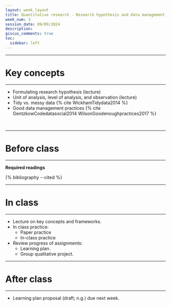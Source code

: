 ```yaml
---
layout: week_layout
title: Quantitative research - Research hypothesis and data management
week_num: 3
session_date: 09/09/2024
description:
giscus_comments: true
toc:
  sidebar: left
---
```


---
# Key concepts
---

- Formulating research hypothesis (lecture)
- Unit of analysis, level of analysis, and observation (lecture)
- Tidy vs. messy data {% cite WickhamTidydata2014 %}
- Good data management practices {% cite GentzkowCodedatasocial2014 WilsonGoodenoughpractices2017 %}

<br>

---
# Before class
---

**Required readings**

{% bibliography --cited %}

---
# In class
---

- Lecture on key concepts and frameworks.
- In class practice:
	- Paper practice
	- In-class practice
- Review progress of assignments:
	- Learning plan.
	- Group qualitative project.

---
# After class
---

- Learning plan proposal (draft; n.g.) due next week.
